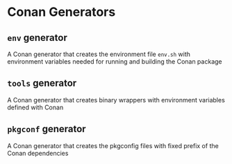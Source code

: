 # Conan Generators

## `env` generator
A Conan generator that creates the environment file `env.sh` with environment variables needed for running and building the Conan package

## `tools` generator
A Conan generator that creates binary wrappers with environment variables defined with Conan

## `pkgconf` generator
A Conan generator that creates the pkgconfig files with fixed prefix of the Conan dependencies
